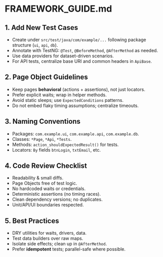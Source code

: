 # FRAMEWORK_GUIDE.md

## 1. Add New Test Cases
- Create under `src/test/java/com/example/...` following package structure (`ui`, `api`, `db`).
- Annotate with TestNG: `@Test`, `@BeforeMethod`, `@AfterMethod` as needed.
- Use data providers for dataset-driven scenarios.
- For API tests, centralize base URI and common headers in `ApiBase`.

## 2. Page Object Guidelines
- Keep pages **behavioral** (actions + assertions), not just locators.
- Prefer explicit waits; wrap in helper methods.
- Avoid static sleeps; use `ExpectedConditions` patterns.
- Do not embed flaky timing assumptions; centralize timeouts.

## 3. Naming Conventions
- Packages: `com.example.ui`, `com.example.api`, `com.example.db`.
- Classes: `*Page`, `*Api`, `*Tests`.
- Methods: `action_shouldExpectedResult()` for tests.
- Locators: `By` fields `btnLogin`, `txtEmail`, etc.

## 4. Code Review Checklist
- Readability & small diffs.
- Page Objects free of test logic.
- No hardcoded waits or credentials.
- Deterministic assertions (no timing races).
- Clean dependency versions; no duplicates.
- Unit/API/UI boundaries respected.

## 5. Best Practices
- DRY utilities for waits, drivers, data.
- Test data builders over raw maps.
- Isolate side effects; clean up in `@AfterMethod`.
- Prefer **idempotent** tests; parallel-safe where possible.
